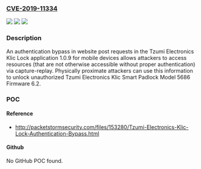### [CVE-2019-11334](https://cve.mitre.org/cgi-bin/cvename.cgi?name=CVE-2019-11334)
![](https://img.shields.io/static/v1?label=Product&message=n%2Fa&color=blue)
![](https://img.shields.io/static/v1?label=Version&message=n%2Fa&color=blue)
![](https://img.shields.io/static/v1?label=Vulnerability&message=n%2Fa&color=brighgreen)

### Description

An authentication bypass in website post requests in the Tzumi Electronics Klic Lock application 1.0.9 for mobile devices allows attackers to access resources (that are not otherwise accessible without proper authentication) via capture-replay. Physically proximate attackers can use this information to unlock unauthorized Tzumi Electronics Klic Smart Padlock Model 5686 Firmware 6.2.

### POC

#### Reference
- http://packetstormsecurity.com/files/153280/Tzumi-Electronics-Klic-Lock-Authentication-Bypass.html

#### Github
No GitHub POC found.

